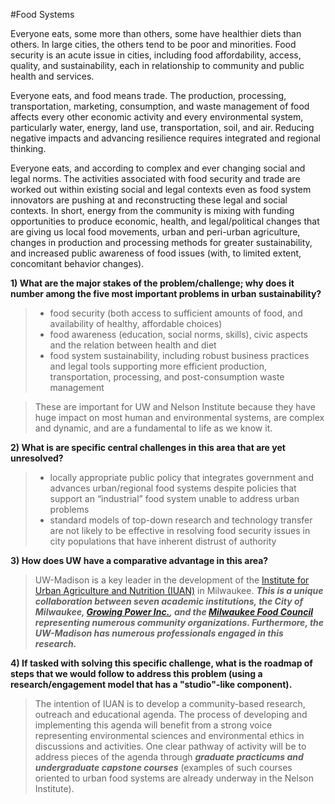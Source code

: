 #Food Systems 

Everyone eats, some more than others, some have healthier diets than others. In large cities, the others tend to be poor and minorities. Food security is an acute issue in cities, including food affordability, access, quality, and sustainability, each in relationship to community and public health and services.

Everyone eats, and food means trade. The production, processing, transportation, marketing, consumption, and waste management of food affects every other economic activity and every environmental system, particularly water, energy, land use, transportation, soil, and air. Reducing negative impacts and advancing resilience requires integrated and regional thinking.

Everyone eats, and according to complex and ever changing social and legal norms. The activities associated with food security and trade are worked out within existing social and legal contexts even as food system innovators are pushing at and reconstructing these legal and social contexts. In short, energy from the community is mixing with funding opportunities to produce economic, health, and legal/political changes that are giving us local food movements, urban and peri-urban agriculture, changes in production and processing methods for greater sustainability, and increased public awareness of food issues (with, to limited extent, concomitant behavior changes). 

__1) What are the major stakes of the problem/challenge; why does it number among the five most important problems in urban sustainability?__
> - food security (both access to sufficient amounts of food, and availability of healthy, affordable choices)
> - food awareness (education, social norms, skills), civic aspects and the relation between health and diet
> - food system sustainability, including robust business practices and legal tools supporting more efficient production, transportation, processing, and post-consumption waste management

>These are important for UW and Nelson Institute because they have huge impact on most human and environmental systems, are complex and dynamic, and are a fundamental to life as we know it.

__2) What is are specific central challenges in this area that are yet unresolved?__
>- locally appropriate public policy that integrates government and advances urban/regional food systems despite policies that support an “industrial” food system unable to address urban problems 
>- standard models of top-down research and technology transfer are not likely to be effective in resolving food security issues in city populations that have inherent distrust of authority

__3) How does UW have a comparative advantage in this area?__
>UW-Madison is a key leader in the development of the [Institute for Urban Agriculture and Nutrition (IUAN)](https://www.facebook.com/InstituteUrbanAgNutrition/info) in Milwaukee. ___This is a unique collaboration between seven academic institutions, the City of Milwaukee, [Growing Power Inc.](http://www.growingpower.org/), and the [Milwaukee Food Council](http://www.milwaukeefoodcouncil.org/milwaukee_food_council/home.html) representing numerous community organizations. Furthermore, the UW-Madison has numerous professionals engaged in this research.___

__4) If tasked with solving this specific challenge, what is the roadmap of steps that we would follow to address this problem (using a research/engagement model that has a "studio"-like component).__
>The intention of IUAN is to develop a community-based research, outreach and educational agenda.  The process of developing and implementing this agenda will benefit from a strong voice representing environmental sciences and environmental ethics in discussions and activities. One clear pathway of activity will be to address pieces of the agenda through ___graduate practicums and undergraduate capstone courses___ (examples of such courses oriented to urban food systems are already underway in the Nelson Institute).
